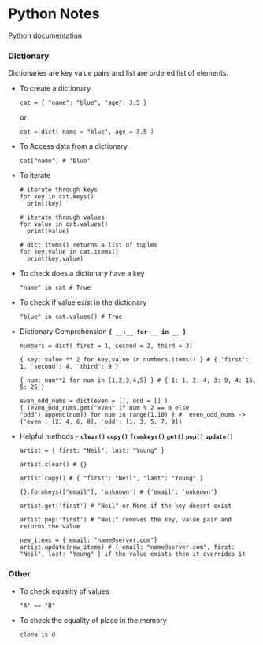 # Python Notes

[Python documentation](https://docs.python.org/3/)

### Dictionary
Dictionaries are key value pairs and list are ordered list of elements.

- To create a dictionary
  ```
  cat = { "name": "blue", "age": 3.5 }
  ```
  or
  ```
  cat = dict( name = "blue", age = 3.5 )
  ```

- To Access data from a dictionary
  ```
  cat["name"] # 'blue'
  ```

- To iterate
  ```
  # iterate through keys
  for key in cat.keys()
    print(key)

  # iterate through values
  for value in cat.values()
    print(value)

  # dict.items() returns a list of tuples
  for key,value in cat.items()
    print(key,value)
  ```

- To check does a dictionary have a key
  ```
  "name" in cat # True
  ```

- To check if value exist in the dictionary
  ```
  "blue" in cat.values() # True
  ```

- Dictionary Comprehension **`{ __:__ for __ in __ }`**
  ```
  numbers = dict( first = 1, second = 2, third = 3)

  { key: value ** 2 for key,value in numbers.items() } # { 'first': 1, 'second': 4, 'third': 9 }

  { num: num**2 for num in [1,2,3,4,5] } # { 1: 1, 2: 4, 3: 9, 4: 16, 5: 25 }

  even_odd_nums = dict(even = [], odd = [] )
  { (even_odd_nums.get("even" if num % 2 == 0 else "odd").append(num)) for num in range(1,10) } #  even_odd_nums -> {'even': [2, 4, 6, 8], 'odd': [1, 3, 5, 7, 9]}
  ```

- Helpful methods - **`clear()` `copy()` `fromkeys()` `get()` `pop()` `update()`**
  ```
  artist = { first: "Neil", last: "Young" }

  artist.clear() # {}
  
  artist.copy() # { "first": "Neil", "last": "Young" }
  
  {}.formkeys(["email"], 'unknown') # {'email': 'unknown'}
  
  artist.get('first') # "Neil" or None if the key doesnt exist
  
  artist.pop('first') # "Neil" removes the key, value pair and returns the value

  new_items = { email: "name@server.com"}
  artist.update(new_items) # { email: "name@server.com", first: "Neil", last: "Young" } if the value exists then it overrides it
  ```

### Other
- To check equality of values
  ```
  "A" == "B"
  ```

- To check the equality of place in the memory
  ```
  clone is d
  ```
